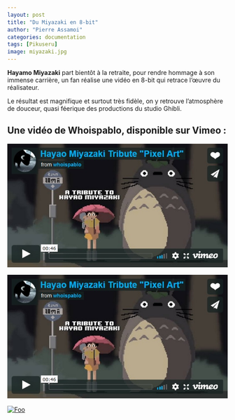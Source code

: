 ```yaml
---
layout: post
title: "Du Miyazaki en 8-bit"
author: "Pierre Assamoi"
categories: documentation
tags: [Pikuseru]
image: miyazaki.jpg
---
```


**Hayamo Miyazaki** part bientôt à la retraite, pour rendre hommage à son immense carrière, un fan réalise une vidéo en 8-bit qui retrace l’œuvre du réalisateur.
 
Le résultat est magnifique et surtout très fidèle, on y retrouve l’atmosphère de douceur, quasi féerique des productions du studio Ghibli.

## Une vidéo de Whoispablo, disponible sur Vimeo :

[![TOF](https://github.com/Passamoi/deux/blob/master/assets/img/miyazakiVid.jpg)](https://player.vimeo.com/video/104063954)

![alt text](https://github.com/Passamoi/deux/blob/master/assets/img/miyazakiVid.jpg "MiyazakiVid")

<a href="https://player.vimeo.com/video/104063954" rel="some text">![Foo](https://user-images.githubusercontent.com/Passamoi/deux/blob/master/assets/img/miyazakiVid.jpg)</a>

